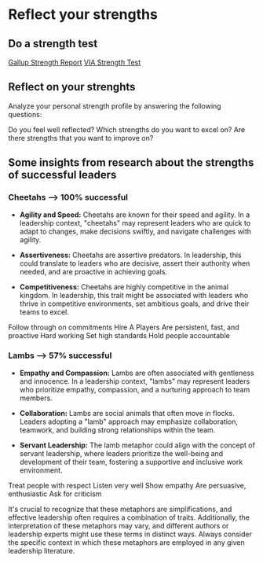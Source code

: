 # Reflect your strengths

## Do a strength test

[Gallup Strength Report](https://www.gallup.com/cliftonstrengths/en/252137/home.aspx)
[VIA Strength Test](https://www.viacharacter.org)

## Reflect on your strenghts

Analyze your personal strength profile by answering the following questions:

Do you feel well reflected?
Which strengths do you want to excel on?
Are there strengths that you want to improve on?

## Some insights from research about the strengths of successful leaders

### Cheetahs --> 100% successful

* **Agility and Speed:** Cheetahs are known for their speed and agility. In a leadership context, "cheetahs" may represent leaders who are quick to adapt to changes, make decisions swiftly, and navigate challenges with agility.

* **Assertiveness:** Cheetahs are assertive predators. In leadership, this could translate to leaders who are decisive, assert their authority when needed, and are proactive in achieving goals.

* **Competitiveness:** Cheetahs are highly competitive in the animal kingdom. In leadership, this trait might be associated with leaders who thrive in competitive environments, set ambitious goals, and drive their teams to excel.

Follow through on commitments
Hire A Players
Are persistent, fast, and proactive
Hard working
Set high standards
Hold people accountable

### Lambs  --> 57% successful

* **Empathy and Compassion:** Lambs are often associated with gentleness and innocence. In a leadership context, "lambs" may represent leaders who prioritize empathy, compassion, and a nurturing approach to team members.

* **Collaboration:** Lambs are social animals that often move in flocks. Leaders adopting a "lamb" approach may emphasize collaboration, teamwork, and building strong relationships within the team.

* **Servant Leadership:** The lamb metaphor could align with the concept of servant leadership, where leaders prioritize the well-being and development of their team, fostering a supportive and inclusive work environment.

Treat people with respect
Listen very well
Show empathy
Are persuasive, enthusiastic
Ask for criticism

It's crucial to recognize that these metaphors are simplifications, and effective leadership often requires a combination of traits. Additionally, the interpretation of these metaphors may vary, and different authors or leadership experts might use these terms in distinct ways. Always consider the specific context in which these metaphors are employed in any given leadership literature.



